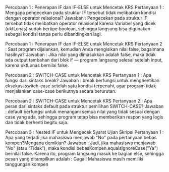 Percobaan 1 : Penerapan IF dan IF-ELSE untuk Mencetak KRS 
Pertanyaan 1 : Mengapa pengecekan pada struktur IF tersebut tidak melibatkan kondisi dengan operator relasional?
Jawaban : Pengecekan pada struktur IF tersebut tidak melibatkan operator relasional karena Variabel yang dicek (uktLunas) sudah bertipe boolean, sehingga langsung bisa digunakan sebagai kondisi tanpa perlu dibandingkan lagi.

Percobaan 1 : Penerapan IF dan IF-ELSE untuk Mencetak KRS
Pertanyaan 2 : Saat program dijalankan, kemudian Anda mengisikan nilai false, bagaimana hasilnya?
Jawaban : Jika nilai yang dimasukkan adalah false, maka tidak ada output tambahan dari blok if — program langsung selesai setelah input, karena uktLunas bernilai false.

Percobaan 2 : SWITCH-CASE untuk Mencetak KRS
Pertanyaan 1 : Apa fungsi dari sintaks break?
Jawaban : break berfungsi untuk menghentikan eksekusi switch-case setelah satu kondisi terpenuhi, agar program tidak menjalankan case-case berikutnya secara berurutan.

Percobaan 2 : SWITCH-CASE untuk Mencetak KRS
Pertanyaan 2 : Apa peran dari sintaks default pada struktur pemilihan SWITCH-CASE?
Jawaban : default berfungsi untuk menangani semua nilai yang tidak sesuai dengan case yang ada, sehingga program tetap bisa memberikan respon yang logis dan tidak berhenti begitu saja.

Percobaan 3 : Nested IF untuk Mengecek Syarat Ujian Skripsi
Pertanyaan 1 : Apa yang terjadi jika mahasiswa menjawab "No" pada pertanyaan bebas kompen?Mengapa demikian?
Jawaban : Jadi, jika mahasiswa menjawab "No" (atau “Tidak”), maka kondisi bebasKompen.equalsIgnoreCase("Ya") bernilai false.
Karena itu, program langsung masuk ke bagian else, sehingga pesan yang ditampilkan adalah : Gagal! Mahasiswa masih memiliki tanggungan kompen




